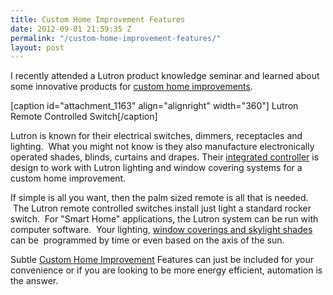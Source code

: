 ```yaml
---
title: Custom Home Improvement Features
date: 2012-09-01 21:59:35 Z
permalink: "/custom-home-improvement-features/"
layout: post
---
```


I recently attended a Lutron product knowledge seminar and learned about some innovative products for <a href="http://www.murraylampert.com/san-diego-architectural-design-services/">custom home improvements</a>.

[caption id="attachment_1163" align="alignright" width="360"] Lutron Remote Controlled Switch[/caption]

Lutron is known for their electrical switches, dimmers, receptacles and lighting.  What you might not know is they also manufacture electronically operated shades, blinds, curtains and drapes. Their <a href="http://www.lutron.com/Products/StandAloneControls/Dimmers-Switches/Pages/DimmersSwitches.aspx">integrated controller</a> is design to work with Lutron lighting and window covering systems for a custom home improvement.

If simple is all you want, then the palm sized remote is all that is needed.  The Lutron remote controlled switches install just light a standard rocker switch.  For "Smart Home" applications, the Lutron system can be run with computer software.  Your lighting, <a href="http://www.lutron.com/Residential-Commercial-Solutions/Residential-Solutions/Pages/ShadingSolutions.aspx">window coverings and skylight shades</a> can be  programmed by time or even based on the axis of the sun.

Subtle <a href="http://www.murraylampert.com/san-diego-design-build-contractors/">Custom Home Improvement</a> Features can just be included for your convenience or if you are looking to be more energy efficient, automation is the answer.
